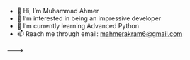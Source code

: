 - 👋 Hi, I’m Muhammad Ahmer
- 👀 I’m interested in being an impressive developer
- 🌱 I’m currently learning Advanced Python
- 📫 Reach me through email: mahmerakram6@gmail.com

<!---
01Ahmer/01Ahmer is a ✨ special ✨ repository because its `README.md` (this file) appears on your GitHub profile.
You can click the Preview link to take a look at your changes.
<!--- 💞️ I’m looking to collaborate on ...--->
--->
